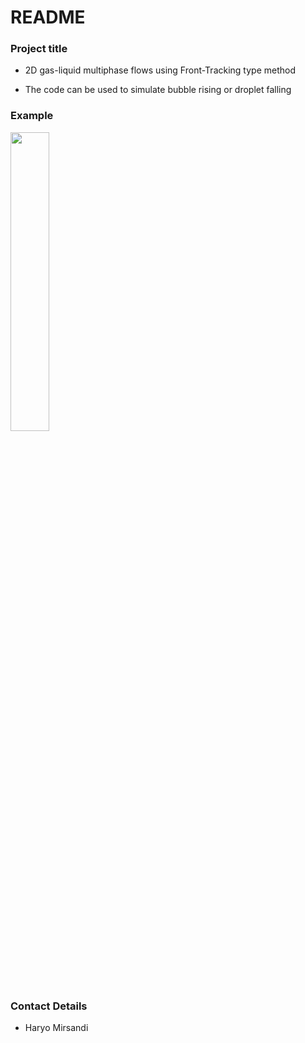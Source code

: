 # README #

### Project title ###

* 2D gas-liquid multiphase flows using Front-Tracking type method

* The code can be used to simulate bubble rising or droplet falling

### Example

<img src="https://user-images.githubusercontent.com/16385717/88522873-53eaf400-cff7-11ea-9aa6-ad2513be4d06.gif" width=35% height=35%> 

### Contact Details ###

* Haryo Mirsandi

